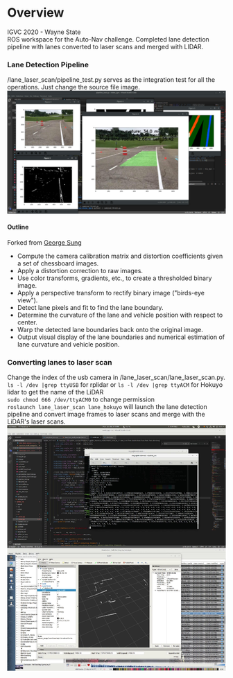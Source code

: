 # Overview
IGVC 2020 - Wayne State <br>
ROS workspace for the Auto-Nav challenge. Completed lane detection pipeline with lanes converted to laser scans and merged with LIDAR.

### Lane Detection Pipeline
/lane_laser_scan/pipeline_test.py serves as the integration test for all the operations. Just change the source file image.
![annotated](media/lanes.jpg)
#### Outline
Forked from [George Sung](https://github.com/georgesung/advanced_lane_detection)
* Compute the camera calibration matrix and distortion coefficients given a set of chessboard images.
* Apply a distortion correction to raw images.
* Use color transforms, gradients, etc., to create a thresholded binary image.
* Apply a perspective transform to rectify binary image ("birds-eye view").
* Detect lane pixels and fit to find the lane boundary.
* Determine the curvature of the lane and vehicle position with respect to center.
* Warp the detected lane boundaries back onto the original image.
* Output visual display of the lane boundaries and numerical estimation of lane curvature and vehicle position.

### Converting lanes to laser scan
Change the index of the usb camera in /lane_laser_scan/lane_laser_scan.py. <br>
`ls -l /dev |grep ttyUSB` for rplidar or `ls -l /dev |grep ttyACM` for Hokuyo lidar to get the name of the LiDAR <br>
`sudo chmod 666 /dev/ttyACM0` to change permission <br>
`roslaunch lane_laser_scan lane_hokuyo` will launch the lane detection pipeline and convert image frames to laser scans and merge with the LiDAR's laser scans. <br>
![annotated](media/lidar_merge.jpg)

